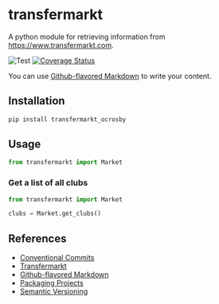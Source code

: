 # transfermarkt
A python module for retrieving information from https://www.transfermarkt.com.

![Test](https://github.com/ocrosby/transfermarkt/actions/workflows/test.yml/badge.svg)
[![Coverage Status](https://coveralls.io/repos/github/ocrosby/transfermarkt/badge.svg?branch=main)](https://coveralls.io/github/ocrosby/transfermarkt?branch=main)

You can use
[Github-flavored Markdown](https://guides.github.com/features/mastering-markdown/)
to write your content.

## Installation
```bash
pip install transfermarkt_ocrosby
```

## Usage
```python
from transfermarkt import Market
```

### Get a list of all clubs
```python
from transfermarkt import Market

clubs = Market.get_clubs()
```

## References
- [Conventional Commits](https://www.conventionalcommits.org/en/v1.0.0/)
- [Transfermarkt](https://www.transfermarkt.com)
- [Github-flavored Markdown](https://guides.github.com/features/mastering-markdown/)
- [Packaging Projects](https://packaging.python.org/en/latest/tutorials/packaging-projects/)
- [Semantic Versioning](https://semver.org/)